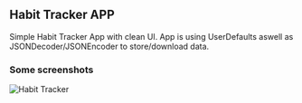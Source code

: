 ## Habit Tracker APP
Simple Habit Tracker App with clean UI. App is using UserDefaults aswell as JSONDecoder/JSONEncoder to store/download data.

### Some screenshots
![Habit Tracker](https://user-images.githubusercontent.com/56888971/171418414-01f81e7d-9e81-4b2b-b6a6-e9b16e5e5baa.png)

